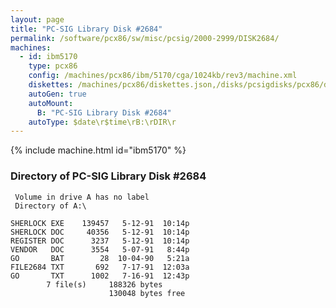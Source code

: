 ```yaml
---
layout: page
title: "PC-SIG Library Disk #2684"
permalink: /software/pcx86/sw/misc/pcsig/2000-2999/DISK2684/
machines:
  - id: ibm5170
    type: pcx86
    config: /machines/pcx86/ibm/5170/cga/1024kb/rev3/machine.xml
    diskettes: /machines/pcx86/diskettes.json,/disks/pcsigdisks/pcx86/diskettes.json
    autoGen: true
    autoMount:
      B: "PC-SIG Library Disk #2684"
    autoType: $date\r$time\rB:\rDIR\r
---
```


{% include machine.html id="ibm5170" %}

### Directory of PC-SIG Library Disk #2684

     Volume in drive A has no label
     Directory of A:\

    SHERLOCK EXE    139457   5-12-91  10:14p
    SHERLOCK DOC     40356   5-12-91  10:14p
    REGISTER DOC      3237   5-12-91  10:14p
    VENDOR   DOC      3554   5-07-91   8:44p
    GO       BAT        28  10-04-90   5:21a
    FILE2684 TXT       692   7-17-91  12:03a
    GO       TXT      1002   7-16-91  12:43p
            7 file(s)     188326 bytes
                          130048 bytes free
